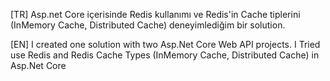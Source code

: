 [TR] Asp.net Core içerisinde Redis kullanımı ve Redis'in Cache tiplerini (InMemory Cache, Distributed Cache) deneyimlediğim bir solution. 

[EN] I created one solution with two Asp.Net Core Web API projects. I Tried use Redis and Redis Cache Types (InMemory Cache, Distributed Cache) in Asp.Net Core
